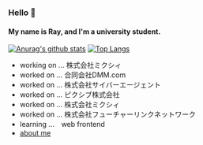 ### Hello 👋
#### My name is Ray, and I'm a university student.

[![Anurag's github stats](https://github-readme-stats.vercel.app/api?username=cut0&show_icons=true&theme=shades-of-purple&count_private=true)](https://github.com/cut0)
[![Top Langs](https://github-readme-stats.vercel.app/api/top-langs/?username=cut0&theme=shades-of-purple&layout=compact)](https://github.com/cut0)

- working on ... 株式会社ミクシィ
- worked on ... 合同会社DMM.com
- worked on ... 株式会社サイバーエージェント
- worked on ... ピクシブ株式会社
- worked on ... 株式会社ミクシィ
- worked on ... 株式会社フューチャーリンクネットワーク
- learning ...　web frontend
- [about me](https://portfolio-ray.web.app/)
